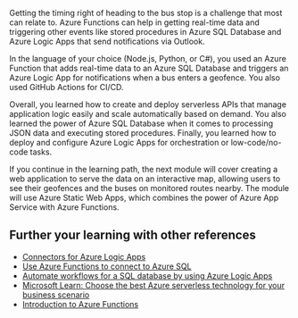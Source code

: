
Getting the timing right of heading to the bus stop is a challenge that most can relate to. Azure Functions can help in getting real-time data and triggering other events like stored procedures in Azure SQL Database and Azure Logic Apps that send notifications via Outlook.

In the language of your choice (Node.js, Python, or C#), you used an Azure Function that adds real-time data to an Azure SQL Database and triggers an Azure Logic App for notifications when a bus enters a geofence. You also used GitHub Actions for CI/CD.

Overall, you learned how to create and deploy serverless APIs that manage application logic easily and scale automatically based on demand. You also learned the power of Azure SQL Database when it comes to processing JSON data and executing stored procedures. Finally, you learned how to deploy and configure Azure Logic Apps for orchestration or low-code/no-code tasks.

If you continue in the learning path, the next module will cover creating a web application to serve the data on an interactive map, allowing users to see their geofences and the buses on monitored routes nearby. The module will use Azure Static Web Apps, which combines the power of Azure App Service with Azure Functions.

## Further your learning with other references

* [Connectors for Azure Logic Apps](/azure/connectors/apis-list)
* [Use Azure Functions to connect to Azure SQL](/azure/azure-functions/functions-scenario-database-table-cleanup?toc=/azure/azure-sql/toc.json)
* [Automate workflows for a SQL database by using Azure Logic Apps](/azure/connectors/connectors-create-api-sqlazure?toc=/azure/azure-sql/toc.json)
* [Microsoft Learn: Choose the best Azure serverless technology for your business scenario](/training/modules/serverless-fundamentals/)
* [Introduction to Azure Functions](/azure/azure-functions/functions-overview)
